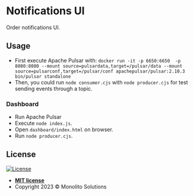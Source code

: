 # Notifications UI

Order notifications UI.

## Usage

- First execute Apache Pulsar with: `docker run -it -p 6650:6650  -p 8080:8080 --mount source=pulsardata,target=/pulsar/data --mount source=pulsarconf,target=/pulsar/conf apachepulsar/pulsar:2.10.3 bin/pulsar standalone`
- Then, you could run `node consumer.cjs` with `node producer.cjs` for test sending events through a topic.

### Dashboard

- Run Apache Pulsar
- Execute `node index.js`.
- Open `dashboard/index.html` on browser.
- Run `node producer.cjs`.

## License

[![License](http://img.shields.io/:license-mit-blue.svg?style=flat-square)](http://badges.mit-license.org)

- **[MIT license](LICENSE)**
- Copyright 2023 © Monolito Solutions
